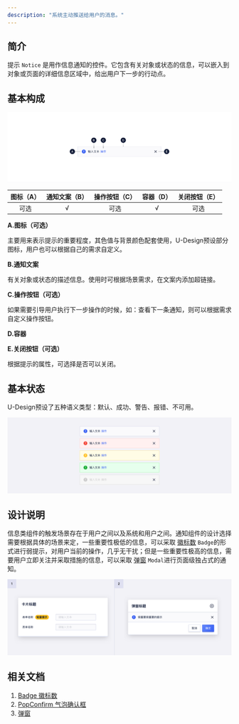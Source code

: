 ```yaml
---
description: "系统主动推送给用户的消息。"
---
```

<!--副标题具体写法见源代码模式-->

## 简介

提示 `Notice` 是用作信息通知的控件。它包含有关对象或状态的信息，可以嵌入到对象或页面的详细信息区域中，给出用户下一步的行动点。



## 基本构成
![](../../../images/notice/forms_01.png)

| 图标（A） | 通知文案（B） | 操作按钮（C） | 容器（D） | 关闭按钮（E） |
| :-------: | :-----------: | :-----------: | :-------: | :-----------: |
|   可选    |       √       |     可选      |     √     |     可选      |

**A.图标（可选）**

主要用来表示提示的重要程度，其色值与背景颜色配套使用，U-Design预设部分图标，用户也可以根据自己的需求自定义。

**B.通知文案**

有关对象或状态的描述信息。使用时可根据场景需求，在文案内添加超链接。

**C.操作按钮（可选）**

如果需要引导用户执行下一步操作的时候，如：查看下一条通知，则可以根据需求自定义操作按钮。

**D.容器**

**E.关闭按钮（可选）**

根据提示的属性，可选择是否可以关闭。



## 基本状态

U-Design预设了五种语义类型：默认、成功、警告、报错、不可用。

![](../../../images/notice/states_01.png)



## 设计说明

信息类组件的触发场景存在于用户之间以及系统和用户之间。通知组件的设计选择需要根据具体的场景来定，一些重要性极低的信息，可以采取 [徽标数](http://10.179.234.214:8000/component/Badge/) `Badge`的形式进行弱提示，对用户当前的操作，几乎无干扰；但是一些重要性极高的信息，需要用户立即关注并采取措施的信息，可以采取 [弹窗](http://10.179.234.214:8000/component/Modal/) `Modal`进行页面级独占式的通知。

![](../../../images/notice/descriptions_01.png)



<!--

## 主题

| 内容 | 值           | 默认值  |
| :--- | :----------- | :------ |
| icon | icon/nothing | nothing |
| icon | icon/nothing | nothing |、
-->


## 相关文档

1. [Badge 徽标数](http://10.179.234.214:8000/component/Badge/)
2. [PopConfirm 气泡确认框](http://10.179.234.214:8000/component/PopConfirm/)
3. [弹窗](http://10.179.234.214:8000/component/Modal/)
